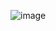 ![image](https://github.com/geraudk2000/100-Days-of-Code/assets/2753399/e775cb87-5361-4c17-b53f-3f52e589a884)

